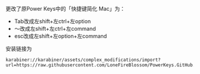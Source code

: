 更改了原Power Keys中的「快捷键简化 Mac」为：
- Tab改成左shift+左ctrl+左option
- ～改成左shift+左ctrl+左command
- esc改成左shift+左option+左command 

安装链接为
```
karabiner://karabiner/assets/complex_modifications/import?url=https://raw.githubusercontent.com/LoneFireBlossom/PowerKeys.GitHub.io/master/powerkeys.json
```
